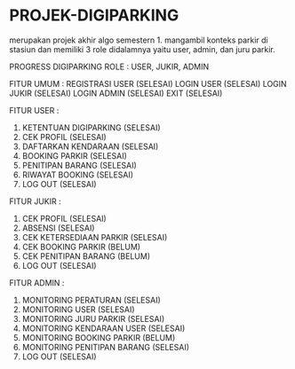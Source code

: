  # PROJEK-DIGIPARKING
merupakan projek akhir algo semestern 1. mangambil konteks parkir di stasiun dan memiliki 3 role didalamnya yaitu user, admin, dan juru parkir.

PROGRESS DIGIPARKING
ROLE : USER, JUKIR, ADMIN

FITUR UMUM :
REGISTRASI USER (SELESAI)
LOGIN USER (SELESAI)
LOGIN JUKIR (SELESAI)
LOGIN ADMIN (SELESAI)
EXIT (SELESAI)

FITUR USER :
1. KETENTUAN DIGIPARKING (SELESAI)
2. CEK PROFIL (SELESAI)
3. DAFTARKAN KENDARAAN (SELESAI)
4. BOOKING PARKIR (SELESAI)
5. PENITIPAN BARANG (SELESAI)
6. RIWAYAT BOOKING (SELESAI) 
7. LOG OUT (SELESAI)

FITUR JUKIR :  
1. CEK PROFIL (SELESAI)
2. ABSENSI (SELESAI)
3. CEK KETERSEDIAAN PARKIR (SELESAI)
4. CEK BOOKING PARKIR (BELUM)
5. CEK PENITIPAN BARANG (BELUM)
6. LOG OUT (SELESAI)

FITUR ADMIN :
1. MONITORING PERATURAN (SELESAI)
2. MONITORING USER (SELESAI)
3. MONITORING JURU PARKIR (SELESAI)
4. MONITORING KENDARAAN USER (SELESAI)
5. MONITORING BOOKING PARKIR (BELUM)
6. MONITORING PENITIPAN BARANG (SELESAI)
7. LOG OUT (SELESAI)
